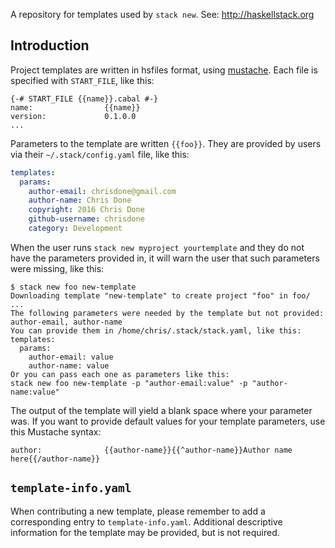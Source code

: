 A repository for templates used by `stack new`.
See: http://haskellstack.org

## Introduction

Project templates are written in hsfiles format, using [mustache](https://mustache.github.io/mustache.1.html). Each
file is specified with `START_FILE`, like this:

```
{-# START_FILE {{name}}.cabal #-}
name:                {{name}}
version:             0.1.0.0
...
```

Parameters to the template are written `{{foo}}`. They are provided by
users via their `~/.stack/config.yaml` file, like this:

``` yaml
templates:
  params:
    author-email: chrisdone@gmail.com
    author-name: Chris Done
    copyright: 2016 Chris Done
    github-username: chrisdone
    category: Development
```

When the user runs `stack new myproject yourtemplate` and they do not
have the parameters provided in, it will warn the user that such
parameters were missing, like this:

```
$ stack new foo new-template
Downloading template "new-template" to create project "foo" in foo/ ...
The following parameters were needed by the template but not provided: author-email, author-name
You can provide them in /home/chris/.stack/stack.yaml, like this:
templates:
  params:
    author-email: value
    author-name: value
Or you can pass each one as parameters like this:
stack new foo new-template -p "author-email:value" -p "author-name:value"
```

The output of the template will yield a blank space where your
parameter was. If you want to provide default values for your template
parameters, use this Mustache syntax:

```
author:              {{author-name}}{{^author-name}}Author name here{{/author-name}}
```

## `template-info.yaml`

When contributing a new template, please remember to add a corresponding entry to `template-info.yaml`. Additional descriptive information for the template may be provided, but is not required.
